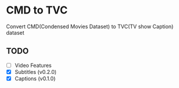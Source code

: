 # CMD to TVC
Convert CMD(Condensed Movies Dataset) to TVC(TV show Caption) dataset


## TODO
- [ ]  Video Features
- [x]  Subtitles (v0.2.0)
- [x]  Captions (v0.1.0)
